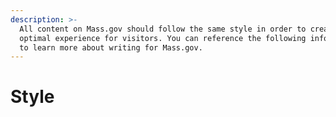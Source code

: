 ```yaml
---
description: >-
  All content on Mass.gov should follow the same style in order to create an
  optimal experience for visitors. You can reference the following information
  to learn more about writing for Mass.gov.
---
```


# Style


